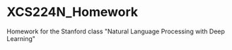 # XCS224N_Homework
Homework for the Stanford class "Natural Language Processing with Deep Learning"
